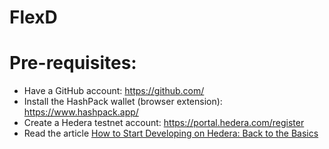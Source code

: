 # FlexD

# Pre-requisites:

- Have a GitHub account: https://github.com/
- Install the HashPack wallet (browser extension): https://www.hashpack.app/
- Create a Hedera testnet account: https://portal.hedera.com/register
- Read the article [How to Start Developing on Hedera: Back to the Basics](https://hedera.com/blog/how-to-develop-on-hedera-back-to-the-basics)

